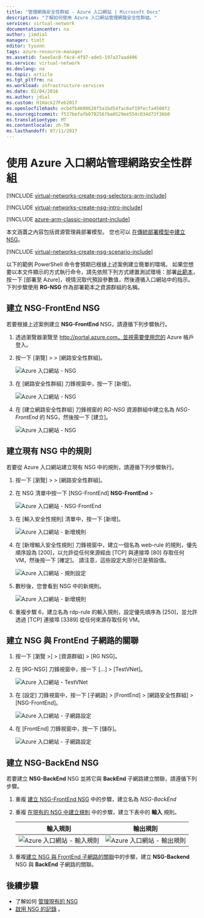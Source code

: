 ```yaml
---
title: "管理網路安全性群組 - Azure 入口網站 | Microsoft Docs"
description: "了解如何使用 Azure 入口網站管理網路安全性群組。"
services: virtual-network
documentationcenter: na
author: jimdial
manager: timlt
editor: tysonn
tags: azure-resource-manager
ms.assetid: faee5ac8-f4c4-4f97-ade5-197a37aad496
ms.service: virtual-network
ms.devlang: na
ms.topic: article
ms.tgt_pltfrm: na
ms.workload: infrastructure-services
ms.date: 02/04/2016
ms.author: jdial
ms.custom: H1Hack27Feb2017
ms.openlocfilehash: ecb4fb4608628f5a1bd54fac6af19fecfa4508f2
ms.sourcegitcommit: f537befafb079256fba0529ee554c034d73f36b0
ms.translationtype: MT
ms.contentlocale: zh-TW
ms.lasthandoff: 07/11/2017
---
```

# <a name="manage-network-security-groups-using-the-azure-portal"></a>使用 Azure 入口網站管理網路安全性群組

[!INCLUDE [virtual-networks-create-nsg-selectors-arm-include](../../includes/virtual-networks-create-nsg-selectors-arm-include.md)]

[!INCLUDE [virtual-networks-create-nsg-intro-include](../../includes/virtual-networks-create-nsg-intro-include.md)]

[!INCLUDE [azure-arm-classic-important-include](../../includes/azure-arm-classic-important-include.md)]

本文涵蓋之內容包括資源管理員部署模型。 您也可以 [在傳統部署模型中建立 NSG](virtual-networks-create-nsg-classic-ps.md)。

[!INCLUDE [virtual-networks-create-nsg-scenario-include](../../includes/virtual-networks-create-nsg-scenario-include.md)]

以下的範例 PowerShell 命令會預期已根據上述案例建立簡單的環境。 如果您想要以本文件顯示的方式執行命令，請先依照下列方式建置測試環境：部署[此範本](http://github.com/telmosampaio/azure-templates/tree/master/201-IaaS-WebFrontEnd-SQLBackEnd)，按一下 [部署至 Azure]，視情況取代預設參數值，然後遵循入口網站中的指示。 下列步驟使用 **RG-NSG** 作為部署範本之資源群組的名稱。

## <a name="create-the-nsg-frontend-nsg"></a>建立 NSG-FrontEnd NSG
若要根據上述案例建立 **NSG-FrontEnd** NSG，請遵循下列步驟執行。

1. 透過瀏覽器瀏覽至 http://portal.azure.com，並視需要使用您的 Azure 帳戶登入。
2. 按一下 [瀏覽] >  > [網路安全性群組]。
   
    ![Azure 入口網站 - NSG](./media/virtual-networks-create-nsg-arm-pportal/figure11.png)
3. 在 [網路安全性群組] 刀鋒視窗中，按一下 [新增]。
   
    ![Azure 入口網站 - NSG](./media/virtual-networks-create-nsg-arm-pportal/figure12.png)
4. 在 [建立網路安全性群組] 刀鋒視窗的 *RG-NSG* 資源群組中建立名為 *NSG-FrontEnd* 的 NSG，然後按一下 [建立]。
   
    ![Azure 入口網站 - NSG](./media/virtual-networks-create-nsg-arm-pportal/figure13.png)

## <a name="create-rules-in-an-existing-nsg"></a>建立現有 NSG 中的規則
若要從 Azure 入口網站建立現有 NSG 中的規則，請遵循下列步驟執行。

1. 按一下 [瀏覽] >  > [網路安全性群組]。
2. 在 NSG 清單中按一下 [NSG-FrontEnd] **NSG-FrontEnd** > 
   
    ![Azure 入口網站 - NSG-FrontEnd](./media/virtual-networks-create-nsg-arm-pportal/figure2.png)
3. 在 [輸入安全性規則] 清單中，按一下 [新增]。
   
    ![Azure 入口網站 - 新增規則](./media/virtual-networks-create-nsg-arm-pportal/figure3.png)
4. 在 [新增輸入安全性規則] 刀鋒視窗中，建立一個名為 web-rule 的規則，優先順序設為 [200]，以允許從任何來源經由 [TCP] 與連接埠 [80] 存取任何 VM，然後按一下 [確定]。 請注意，這些設定大部分已是預設值。
   
    ![Azure 入口網站 - 規則設定](./media/virtual-networks-create-nsg-arm-pportal/figure4.png)
5. 數秒後，您會看到 NSG 中的新規則。
   
    ![Azure 入口網站 - 新增規則](./media/virtual-networks-create-nsg-arm-pportal/figure5.png)
6. 重複步驟 6，建立名為 rdp-rule 的輸入規則，設定優先順序為 [250]，並允許透過 [TCP] 連接埠 [3389] 從任何來源存取任何 VM。

## <a name="associate-the-nsg-to-the-frontend-subnet"></a>建立 NSG 與 FrontEnd 子網路的關聯
1. 按一下 [瀏覽 >]  >  [資源群組]  >  [RG NSG]。
2. 在 [RG-NSG] 刀鋒視窗中，按一下 [...]  >  [TestVNet]。
   
    ![Azure 入口網站 - TestVNet](./media/virtual-networks-create-nsg-arm-pportal/figure14.png)
3. 在 [設定] 刀鋒視窗中，按一下 [子網路] > [FrontEnd] > [網路安全性群組] > [NSG-FrontEnd]。
   
    ![Azure 入口網站 - 子網路設定](./media/virtual-networks-create-nsg-arm-pportal/figure15.png)
4. 在 [FrontEnd] 刀鋒視窗中，按一下 [儲存]。
   
    ![Azure 入口網站 - 子網路設定](./media/virtual-networks-create-nsg-arm-pportal/figure16.png)

## <a name="create-the-nsg-backend-nsg"></a>建立 NSG-BackEnd NSG
若要建立 **NSG-BackEnd** NSG 並將它與 **BackEnd** 子網路建立關聯，請遵循下列步驟。

1. 重複 [建立 NSG-FrontEnd NSG](#Create-the-NSG-FrontEnd-NSG) 中的步驟，建立名為 *NSG-BackEnd*
2. 重複 [在現有的 NSG 中建立規則](#Create-rules-in-an-existing-NSG) 中的步驟，建立下表中的 **輸入** 規則。
   
   | 輸入規則 | 輸出規則 |
   | --- | --- |
   | ![Azure 入口網站 - 輸入規則](./media/virtual-networks-create-nsg-arm-pportal/figure17.png) |![Azure 入口網站 - 輸出規則](./media/virtual-networks-create-nsg-arm-pportal/figure18.png) |
3. 重複[建立 NSG 與 FrontEnd 子網路的關聯](#Associate-the-NSG-to-the-FrontEnd-subnet)中的步驟，建立 **NSG-Backend** NSG 與 **BackEnd** 子網路的關聯。

## <a name="next-steps"></a>後續步驟
* 了解如何 [管理現有的 NSG](virtual-network-manage-nsg-arm-portal.md)
* [啟用 NSG 的記錄](virtual-network-nsg-manage-log.md) 。

